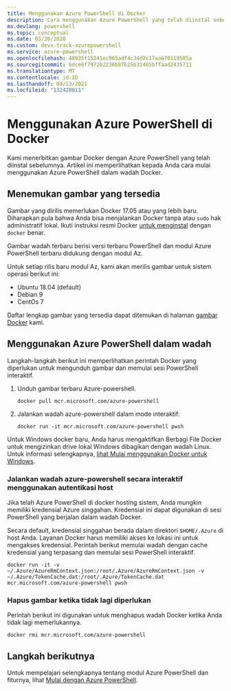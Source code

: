 ```yaml
---
title: Menggunakan Azure PowerShell di Docker
description: Cara menggunakan Azure PowerShell yang telah diinstal sebelumnya dalam gambar Docker.
ms.devlang: powershell
ms.topic: conceptual
ms.date: 03/20/2020
ms.custom: devx-track-azurepowershell
ms.service: azure-powershell
ms.openlocfilehash: 48935f15241ec965adf4c34d2c17aa670110585a
ms.sourcegitcommit: 6dce6f7972b2236b87b25b31465bffaad2435711
ms.translationtype: MT
ms.contentlocale: id-ID
ms.lasthandoff: 09/13/2021
ms.locfileid: "132428011"
---
```

# <a name="using-azure-powershell-in-docker"></a>Menggunakan Azure PowerShell di Docker

Kami menerbitkan gambar Docker dengan Azure PowerShell yang telah diinstal sebelumnya. Artikel ini memperlihatkan kepada Anda cara mulai menggunakan Azure PowerShell dalam wadah Docker.

## <a name="finding-available-images"></a>Menemukan gambar yang tersedia

Gambar yang dirilis memerlukan Docker 17.05 atau yang lebih baru. Diharapkan pula bahwa Anda bisa menjalankan Docker tanpa atau `sudo` hak administratif lokal. Ikuti instruksi resmi Docker [untuk menginstal][install] dengan `docker` benar.

Gambar wadah terbaru berisi versi terbaru PowerShell dan modul Azure PowerShell terbaru didukung dengan modul Az.

Untuk setiap rilis baru modul Az, kami akan merilis gambar untuk sistem operasi berikut ini:

- Ubuntu 18.04 (default)
- Debian 9
- CentOs 7

Daftar lengkap gambar yang tersedia dapat ditemukan di halaman [gambar Docker][az image] kami.

## <a name="using-azure-powershell-in-a-container"></a>Menggunakan Azure PowerShell dalam wadah

Langkah-langkah berikut ini memperlihatkan perintah Docker yang diperlukan untuk mengunduh gambar dan memulai sesi PowerShell interaktif.

1. Unduh gambar terbaru Azure-powershell.

   ```console
   docker pull mcr.microsoft.com/azure-powershell
   ```

1. Jalankan wadah azure-powershell dalam mode interaktif:

   ```console
   docker run -it mcr.microsoft.com/azure-powershell pwsh
   ```

Untuk Windows docker baru, Anda harus mengaktifkan Berbagi File Docker untuk mengizinkan drive lokal Windows dibagikan dengan wadah Linux. Untuk informasi selengkapnya, [lihat Mulai menggunakan Docker untuk Windows][file-sharing].

### <a name="run-the-azure-powershell-container-interactively-using-host-authentication"></a>Jalankan wadah azure-powershell secara interaktif menggunakan autentikasi host

Jika telah Azure PowerShell di docker hosting sistem, Anda mungkin memiliki kredensial Azure singgahan. Kredensial ini dapat digunakan di sesi PowerShell yang berjalan dalam wadah Docker.

Secara default, kredensial singgahan berada dalam direktori `$HOME/.Azure` di host Anda. Layanan Docker harus memiliki akses ke lokasi ini untuk mengakses kredensial. Perintah berikut memulai wadah dengan cache kredensial yang terpasang dan memulai sesi PowerShell interaktif.

```console
docker run -it -v ~/.Azure/AzureRmContext.json:/root/.Azure/AzureRmContext.json -v ~/.Azure/TokenCache.dat:/root/.Azure/TokenCache.dat mcr.microsoft.com/azure-powershell pwsh
```

### <a name="remove-the-image-when-no-longer-needed"></a>Hapus gambar ketika tidak lagi diperlukan

Perintah berikut ini digunakan untuk menghapus wadah Docker ketika Anda tidak lagi memerlukannya.

```console
docker rmi mcr.microsoft.com/azure-powershell
```

## <a name="next-steps"></a>Langkah berikutnya

Untuk mempelajari selengkapnya tentang modul Azure PowerShell dan fiturnya, lihat [Mulai dengan Azure PowerShell](get-started-azureps.md).

<!-- link references -->
[install]: https://docs.docker.com/engine/installation/
[powershell image]: https://hub.docker.com/_/microsoft-powershell
[az image]: https://hub.docker.com/_/microsoft-azure-powershell
[file-sharing]: https://docs.docker.com/docker-for-windows/#file-sharing

